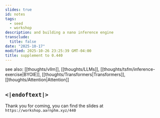 ```yaml
---
slides: true
id: notes
tags:
  - seed
  - workshop
description: and building a nano inference engine
transclude:
  title: false
date: "2025-10-17"
modified: 2025-10-26 23:25:39 GMT-04:00
title: supplement to 0.440
---
```


see also: [[thoughts/vllm]], [[thoughts/LLMs]], [[thoughts/tsfm/inference-exercise|BYOIE]], [[thoughts/Transformers|Transformers]], [[thoughts/Attention|Attention]]

## `<|endoftext|>`

Thank you for coming, you can find the slides at `https://workshop.aarnphm.xyz/440`
